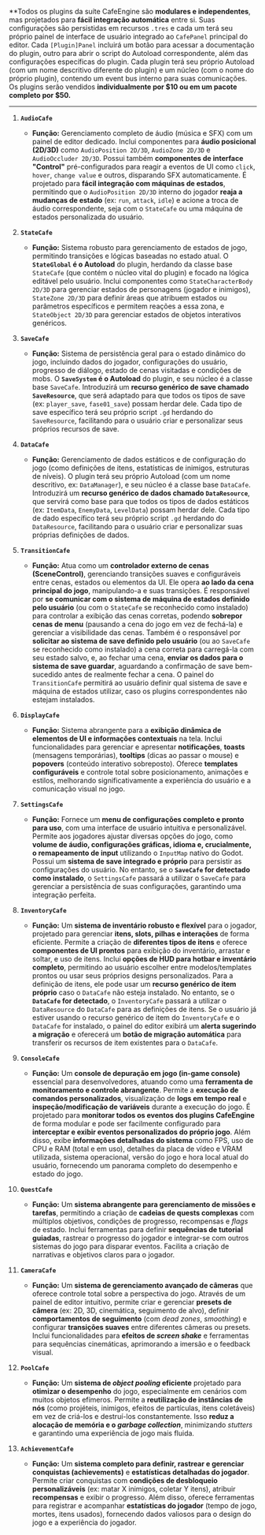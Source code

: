 **Todos os plugins da suíte CafeEngine são **modulares e independentes**, mas projetados para **fácil integração automática** entre si. Suas configurações são persistidas em recursos `.tres` e cada um terá seu próprio painel de interface de usuário integrado ao `CafePanel` principal do editor. Cada `[Plugin]Panel` incluirá um botão para acessar a documentação do plugin, outro para abrir o script do Autoload correspondente, além das configurações específicas do plugin. Cada plugin terá seu próprio Autoload (com um nome descritivo diferente do plugin) e um núcleo (com o nome do próprio plugin), contendo um event bus interno para suas comunicações. Os plugins serão vendidos **individualmente por $10 ou em um pacote completo por $50.**

---

1.  **`AudioCafe`**
    *   **Função:** Gerenciamento completo de áudio (música e SFX) com um painel de editor dedicado. Inclui componentes para **áudio posicional (2D/3D)** como `AudioPosition 2D/3D`, `AudioZone 2D/3D` e `AudioOccluder 2D/3D`. Possui também **componentes de interface "Control"** pré-configurados para reagir a eventos de UI como `click`, `hover`, `change value` e outros, disparando SFX automaticamente. É projetado para **fácil integração com máquinas de estados**, permitindo que o `AudioPosition 2D/3D` interno do jogador **reaja a mudanças de estado** (ex: `run`, `attack`, `idle`) e acione a troca de áudio correspondente, seja com o `StateCafe` ou uma máquina de estados personalizada do usuário.

2.  **`StateCafe`**
    *   **Função:** Sistema robusto para gerenciamento de estados de jogo, permitindo transições e lógicas baseadas no estado atual. O **`StateGlobal` é o Autoload** do plugin, herdando da classe base `StateCafe` (que contém o núcleo vital do plugin) e focado na lógica editável pelo usuário. Inclui componentes como `StateCharacterBody 2D/3D` para gerenciar estados de personagens (jogador e inimigos), `StateZone 2D/3D` para definir áreas que atribuem estados ou parâmetros específicos e permitem reações a essa zona, e `StateObject 2D/3D` para gerenciar estados de objetos interativos genéricos.

3.  **`SaveCafe`**
    *   **Função:** Sistema de persistência geral para o estado dinâmico do jogo, incluindo dados do jogador, configurações do usuário, progresso de diálogo, estado de cenas visitadas e condições de mobs. O **`SaveSystem` é o Autoload** do plugin, e seu núcleo é a classe base `SaveCafe`. Introduzirá um **recurso genérico de save chamado `SaveResource`**, que será adaptado para que todos os tipos de save (ex: `player_save`, `fase01_save`) possam herdar dele. Cada tipo de save específico terá seu próprio script `.gd` herdando do `SaveResource`, facilitando para o usuário criar e personalizar seus próprios recursos de save.

4.  **`DataCafe`**
    *   **Função:** Gerenciamento de dados estáticos e de configuração do jogo (como definições de itens, estatísticas de inimigos, estruturas de níveis). O plugin terá seu próprio Autoload (com um nome descritivo, ex: `DataManager`), e seu núcleo é a classe base `DataCafe`. Introduzirá um **recurso genérico de dados chamado `DataResource`**, que servirá como base para que todos os tipos de dados estáticos (ex: `ItemData`, `EnemyData`, `LevelData`) possam herdar dele. Cada tipo de dado específico terá seu próprio script `.gd` herdando do `DataResource`, facilitando para o usuário criar e personalizar suas próprias definições de dados.

5.  **`TransitionCafe`**
    *   **Função:** Atua como um **controlador externo de cenas (SceneControl)**, gerenciando transições suaves e configuráveis entre cenas, estados ou elementos da UI. Ele opera **ao lado da cena principal do jogo**, manipulando-a e suas transições. É responsável por **se comunicar com o sistema de máquina de estados definido pelo usuário** (ou com o `StateCafe` se reconhecido como instalado) para controlar a exibição das cenas corretas, podendo **sobrepor cenas de menu** (pausando a cena do jogo em vez de fechá-la) e gerenciar a visibilidade das cenas. Também é o responsável por **solicitar ao sistema de save definido pelo usuário** (ou ao `SaveCafe` se reconhecido como instalado) a cena correta para carregá-la com seu estado salvo, e, ao fechar uma cena, **enviar os dados para o sistema de save guardar**, aguardando a confirmação de save bem-sucedido antes de realmente fechar a cena. O painel do `TransitionCafe` permitirá ao usuário definir qual sistema de save e máquina de estados utilizar, caso os plugins correspondentes não estejam instalados.

6.  **`DisplayCafe`**
    *   **Função:** Sistema abrangente para a **exibição dinâmica de elementos de UI e informações contextuais** na tela. Inclui funcionalidades para gerenciar e apresentar **notificações**, **toasts** (mensagens temporárias), **tooltips** (dicas ao passar o mouse) e **popovers** (conteúdo interativo sobreposto). Oferece **templates configuráveis** e controle total sobre posicionamento, animações e estilos, melhorando significativamente a experiência do usuário e a comunicação visual no jogo.

7.  **`SettingsCafe`**
    *   **Função:** Fornece um **menu de configurações completo e pronto para uso**, com uma interface de usuário intuitiva e personalizável. Permite aos jogadores ajustar diversas opções do jogo, como **volume de áudio, configurações gráficas, idioma e, crucialmente, o remapeamento de input** utilizando o `InputMap` nativo do Godot. Possui um **sistema de save integrado e próprio** para persistir as configurações do usuário. No entanto, se o **`SaveCafe` for detectado como instalado**, o `SettingsCafe` passará a utilizar o `SaveCafe` para gerenciar a persistência de suas configurações, garantindo uma integração perfeita.

8.  **`InventoryCafe`**
    *   **Função:** Um **sistema de inventário robusto e flexível** para o jogador, projetado para gerenciar **itens, slots, pilhas e interações** de forma eficiente. Permite a criação de **diferentes tipos de itens** e oferece **componentes de UI prontos** para exibição do inventário, arrastar e soltar, e uso de itens. Inclui **opções de HUD para hotbar e inventário completo**, permitindo ao usuário escolher entre modelos/templates prontos ou usar seus próprios designs personalizados. Para a definição de itens, ele pode usar um **recurso genérico de item próprio** caso o `DataCafe` não esteja instalado. No entanto, se o **`DataCafe` for detectado**, o `InventoryCafe` passará a utilizar o `DataResource` do `DataCafe` para as definições de itens. Se o usuário já estiver usando o recurso genérico de item do `InventoryCafe` e o `DataCafe` for instalado, o painel do editor exibirá um **alerta sugerindo a migração** e oferecerá um **botão de migração automática** para transferir os recursos de item existentes para o `DataCafe`.

9.  **`ConsoleCafe`**
    *   **Função:** Um **console de depuração em jogo (in-game console)** essencial para desenvolvedores, atuando como uma **ferramenta de monitoramento e controle abrangente**. Permite a **execução de comandos personalizados**, visualização de **logs em tempo real** e **inspeção/modificação de variáveis** durante a execução do jogo. É projetado para **monitorar todos os eventos dos plugins CafeEngine** de forma modular e pode ser facilmente configurado para **interceptar e exibir eventos personalizados do próprio jogo**. Além disso, exibe **informações detalhadas do sistema** como FPS, uso de CPU e RAM (total e em uso), detalhes da placa de vídeo e VRAM utilizada, sistema operacional, versão do jogo e hora local atual do usuário, fornecendo um panorama completo do desempenho e estado do jogo.

10. **`QuestCafe`**
    *   **Função:** Um **sistema abrangente para gerenciamento de missões e tarefas**, permitindo a criação de **cadeias de quests complexas** com múltiplos objetivos, condições de progresso, recompensas e *flags* de estado. Inclui ferramentas para definir **sequências de tutorial guiadas**, rastrear o progresso do jogador e integrar-se com outros sistemas do jogo para disparar eventos. Facilita a criação de narrativas e objetivos claros para o jogador.

11. **`CameraCafe`**
    *   **Função:** Um **sistema de gerenciamento avançado de câmeras** que oferece controle total sobre a perspectiva do jogo. Através de um painel de editor intuitivo, permite criar e gerenciar **presets de câmera** (ex: 2D, 3D, cinemática, seguimento de alvo), definir **comportamentos de seguimento** (com *dead zones*, *smoothing*) e configurar **transições suaves** entre diferentes câmeras ou presets. Inclui funcionalidades para **efeitos de *screen shake*** e ferramentas para sequências cinemáticas, aprimorando a imersão e o feedback visual.

12. **`PoolCafe`**
    *   **Função:** Um **sistema de *object pooling* eficiente** projetado para **otimizar o desempenho** do jogo, especialmente em cenários com muitos objetos efímeros. Permite a **reutilização de instâncias de nós** (como projéteis, inimigos, efeitos de partículas, itens coletáveis) em vez de criá-los e destruí-los constantemente. Isso **reduz a alocação de memória e o *garbage collection***, minimizando *stutters* e garantindo uma experiência de jogo mais fluida.

13. **`AchievementCafe`**
    *   **Função:** Um **sistema completo para definir, rastrear e gerenciar conquistas (achievements)** e **estatísticas detalhadas do jogador**. Permite criar conquistas com **condições de desbloqueio personalizáveis** (ex: matar X inimigos, coletar Y itens), atribuir **recompensas** e exibir o progresso. Além disso, oferece ferramentas para registrar e acompanhar **estatísticas do jogador** (tempo de jogo, mortes, itens usados), fornecendo dados valiosos para o design do jogo e a experiência do jogador.
